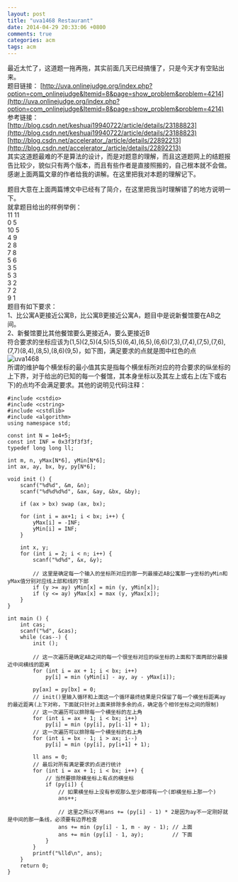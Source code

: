 ```yaml
---
layout: post
title: "uva1468 Restaurant"
date: 2014-04-29 20:33:06 +0800
comments: true
categories: acm
tags: acm
---
```

最近太忙了，这道题一拖再拖，其实前面几天已经搞懂了，只是今天才有空贴出来。  
题目链接：    [http://uva.onlinejudge.org/index.php?option=com_onlinejudge&Itemid=8&page=show_problem&problem=4214](http://uva.onlinejudge.org/index.php?option=com_onlinejudge&Itemid=8&page=show_problem&problem=4214)  
参考链接：  
[http://blog.csdn.net/keshuai19940722/article/details/23188823](http://blog.csdn.net/keshuai19940722/article/details/23188823)
[http://blog.csdn.net/accelerator_/article/details/22892213](http://blog.csdn.net/accelerator_/article/details/22892213)  
其实这道题最难的不是算法的设计，而是对题意的理解，而且这道题网上的结题报告比较少，貌似只有两个版本，而且有些作者是直接照搬的，自己根本就不会做。感谢上面两篇文章的作者给我的讲解。在这里把我对本题的理解记下。
<!--more-->
题目大意在上面两篇博文中已经有了简介，在这里把我当时理解错了的地方说明一下。  
就拿题目给出的样例举例：  
11 11  
0 5  
10 5  
4 9  
2 8  
7 8  
5 6  
3 5  
5 3  
3 2  
7 2  
9 1  
题目有如下要求：  
1、比公寓A更接近公寓B，比公寓B更接近公寓A，题目中是说新餐馆要在AB之间。  
2、新餐馆要比其他餐馆要么更接近A，要么更接近B  
符合要求的坐标应该为(1,5)(2,5)(4,5)(5,5)(6,4),(6,5),(6,6)(7,3),(7,4),(7,5),(7,6),(7,7)(8,4),(8,5),(8,6)(9,5)，如下图，满足要求的点就是图中红色的点  
![uva1468](/source/images/uva1468)  
所谓的维护每个横坐标的最小值其实是指每个横坐标所对应的符合要求的纵坐标的上下界，对于给出的已知的每一个餐馆，其本身坐标以及其左上或右上(左下或右下)的点均不会满足要求。其他的说明见代码注释：

    #include <cstdio>
	#include <cstring>
	#include <cstdlib>
	#include <algorithm>
	using namespace std;

	const int N = 1e4+5;
	const int INF = 0x3f3f3f3f;
	typedef long long ll;

	int m, n, yMax[N*6], yMin[N*6];
	int ax, ay, bx, by, py[N*6];

	void init () {
		scanf("%d%d", &m, &n);
		scanf("%d%d%d%d", &ax, &ay, &bx, &by);

		if (ax > bx) swap (ax, bx);

		for (int i = ax+1; i < bx; i++) {
			yMax[i] = -INF;
			yMin[i] = INF;
		}

		int x, y;
		for (int i = 2; i < n; i++) {
			scanf("%d%d", &x, &y);

			// 这里是确定每一个输入的坐标所对应的那一列最接近AB公寓那一y坐标的yMin和yMax值分别对应线上部和线的下部
			if (y >= ay) yMin[x] = min (y, yMin[x]);
			if (y <= ay) yMax[x] = max (y, yMax[x]);
		}
	}

	int main () {
		int cas;
		scanf("%d", &cas);
		while (cas--) {
			init ();

			// 这一次遍历是确定AB之间的每一个很坐标对应的纵坐标的上面和下面两部分最接近中间横线的距离
			for (int i = ax + 1; i < bx; i++)
				py[i] = min (yMin[i] - ay, ay - yMax[i]);

			py[ax] = py[bx] = 0;
			// init()里输入循环和上面这一个循环最终结果是只保留了每一个横坐标距离ay的最近距离(上下对称，下面就只针对上面来排除多余的点，确定各个相邻坐标之间的限制)
			// 这一次遍历可以排除每一个横坐标的左上角
			for (int i = ax + 1; i < bx; i++)
				py[i] = min (py[i], py[i-1] + 1);
			// 这一次遍历可以排除每一个横坐标的右上角
			for (int i = bx - 1; i > ax; i--)
				py[i] = min (py[i], py[i+1] + 1);

			ll ans = 0;
			// 最后对所有满足要求的点进行统计
			for (int i = ax + 1; i < bx; i++) {
				// 当然要排除横坐标上有点的横坐标
				if (py[i]) {
					// 如果横坐标上没有参观那么至少都得有一个(即横坐标上那一个)
					ans++;

					// 这里之所以不用ans += (py[i] - 1) * 2是因为ay不一定刚好就是中间的那一条线，必须要有边界检查
					ans += min (py[i] - 1, m - ay - 1);	// 上面
					ans += min (py[i] - 1, ay);			// 下面
				}
			}
			printf("%lld\n", ans);
		}
		return 0;
	}